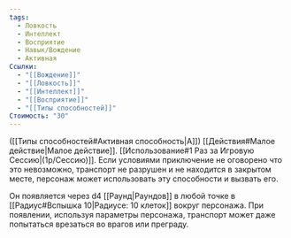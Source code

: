 ```yaml
---
tags:
  - Ловкость
  - Интеллект
  - Восприятие
  - Навык/Вождение
  - Активная
Ссылки:
  - "[[Вождение]]"
  - "[[Ловкость]]"
  - "[[Интеллект]]"
  - "[[Восприятие]]"
  - "[[Типы способностей]]"
Стоимость: "30"
---
```

([[Типы способностей#Активная способность|А]]) [[Действия#Малое действие|Малое действие]]. [[Использование#1 Раз за Игровую Сессию|(1р/Сессию)]]. Если условиями приключение не оговорено что это невозможно, транспорт не разрушен и не находится в закрытом месте, персонаж может использовать эту способности и вызвать его. 

Он появляется через d4 [[Раунд|Раундов]] в любой точке в [[Радиус#Вспышка 10|Радиусе: 10 клеток]] вокруг персонажа. При появлении, используя параметры персонажа, транспорт может даже попытаться врезаться во врагов или преграду. 